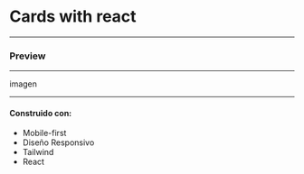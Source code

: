 # Cards with react
----
### Preview
----
imagen

-----
#### Construido con:

- Mobile-first
- Diseño Responsivo
- Tailwind
- React

